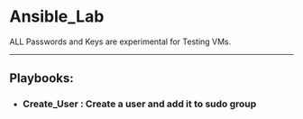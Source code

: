 # Ansible_Lab
ALL Passwords and Keys are experimental for Testing VMs.
- - - 
## Playbooks:  
- ### Create_User : Create a user and add it to sudo group 
